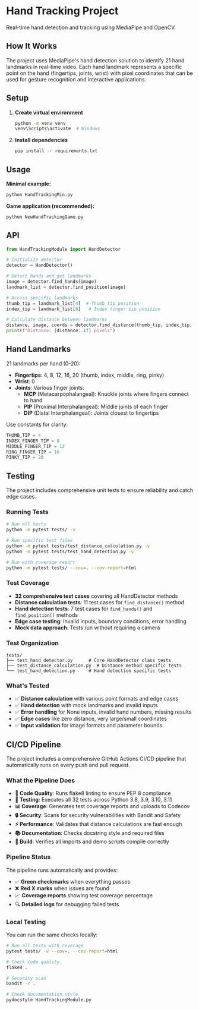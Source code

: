 # Hand Tracking Project

Real-time hand detection and tracking using MediaPipe and OpenCV.

## How It Works

The project uses MediaPipe's hand detection solution to identify 21 hand landmarks in real-time video. Each hand landmark represents a specific point on the hand (fingertips, joints, wrist) with pixel coordinates that can be used for gesture recognition and interactive applications.

## Setup

1. **Create virtual environment**
   ```bash
   python -m venv venv
   venv\Scripts\activate  # Windows
   ```

2. **Install dependencies**
   ```bash
   pip install -r requirements.txt
   ```

## Usage

**Minimal example:**
```bash
python HandTrackingMin.py
```

**Game application (recommended):**
```bash
python NewHandTrackingGame.py
```

## API

```python
from HandTrackingModule import HandDetector

# Initialize detector
detector = HandDetector()

# Detect hands and get landmarks
image = detector.find_hands(image)
landmark_list = detector.find_position(image)

# Access specific landmarks
thumb_tip = landmark_list[4]  # Thumb tip position
index_tip = landmark_list[8]   # Index finger tip position

# Calculate distance between landmarks
distance, image, coords = detector.find_distance(thumb_tip, index_tip, image, draw=True)
print(f"Distance: {distance:.1f} pixels")
```

## Hand Landmarks

21 landmarks per hand (0-20):
- **Fingertips**: 4, 8, 12, 16, 20 (thumb, index, middle, ring, pinky)
- **Wrist**: 0
- **Joints**: Various finger joints:
  - **MCP** (Metacarpophalangeal): Knuckle joints where fingers connect to hand
  - **PIP** (Proximal Interphalangeal): Middle joints of each finger
  - **DIP** (Distal Interphalangeal): Joints closest to fingertips

Use constants for clarity:
```python
THUMB_TIP = 4
INDEX_FINGER_TIP = 8
MIDDLE_FINGER_TIP = 12
RING_FINGER_TIP = 16
PINKY_TIP = 20
```

## Testing

The project includes comprehensive unit tests to ensure reliability and catch edge cases.

### Running Tests

```bash
# Run all tests
python -m pytest tests/ -v

# Run specific test files
python -m pytest tests/test_distance_calculation.py -v
python -m pytest tests/test_hand_detection.py -v

# Run with coverage report
python -m pytest tests/ --cov=. --cov-report=html
```

### Test Coverage

- **32 comprehensive test cases** covering all HandDetector methods
- **Distance calculation tests**: 11 test cases for `find_distance()` method
- **Hand detection tests**: 7 test cases for `find_hands()` and `find_position()` methods  
- **Edge case testing**: Invalid inputs, boundary conditions, error handling
- **Mock data approach**: Tests run without requiring a camera

### Test Organization

```
tests/
├── test_hand_detector.py      # Core HandDetector class tests
├── test_distance_calculation.py  # Distance method specific tests
└── test_hand_detection.py     # Hand detection specific tests
```

### What's Tested

- ✅ **Distance calculation** with various point formats and edge cases
- ✅ **Hand detection** with mock landmarks and invalid inputs
- ✅ **Error handling** for None inputs, invalid hand numbers, missing results
- ✅ **Edge cases** like zero distance, very large/small coordinates
- ✅ **Input validation** for image formats and parameter bounds

## CI/CD Pipeline

The project includes a comprehensive GitHub Actions CI/CD pipeline that automatically runs on every push and pull request.

### What the Pipeline Does

- **🧹 Code Quality**: Runs flake8 linting to ensure PEP 8 compliance
- **🧪 Testing**: Executes all 32 tests across Python 3.8, 3.9, 3.10, 3.11
- **📊 Coverage**: Generates test coverage reports and uploads to Codecov
- **🔒 Security**: Scans for security vulnerabilities with Bandit and Safety
- **⚡ Performance**: Validates that distance calculations are fast enough
- **📚 Documentation**: Checks docstring style and required files
- **🔧 Build**: Verifies all imports and demo scripts compile correctly

### Pipeline Status

The pipeline runs automatically and provides:
- ✅ **Green checkmarks** when everything passes
- ❌ **Red X marks** when issues are found
- 📈 **Coverage reports** showing test coverage percentage
- 🔍 **Detailed logs** for debugging failed tests

### Local Testing

You can run the same checks locally:

```bash
# Run all tests with coverage
pytest tests/ -v --cov=. --cov-report=html

# Check code quality
flake8 .

# Security scan
bandit -r .

# Check documentation style
pydocstyle HandTrackingModule.py
```
